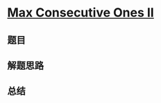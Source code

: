 # [Max Consecutive Ones II](https://leetcode.com/problems/max-consecutive-ones-ii/)
## 题目


## 解题思路


## 总结


